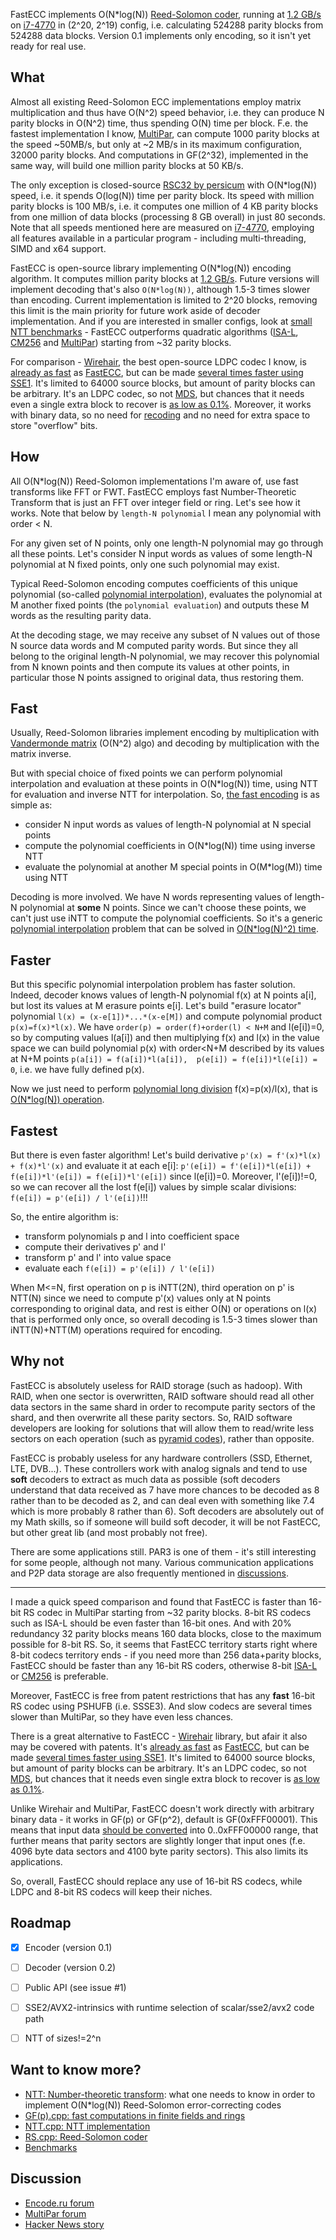 FastECC implements O(N*log(N)) [Reed-Solomon coder], running at [1.2 GB/s] on [i7-4770] in (2^20, 2^19) config,
i.e. calculating 524288 parity blocks from 524288 data blocks.
Version 0.1 implements only encoding, so it isn't yet ready for real use.


<a name="what"/>

## What

Almost all existing Reed-Solomon ECC implementations employ matrix multiplication and thus have O(N^2) speed behavior,
i.e. they can produce N parity blocks in O(N^2) time, thus spending O(N) time per block.
F.e. the fastest implementation I know, [MultiPar], can compute 1000 parity blocks at the speed ~50MB/s,
but only at ~2 MB/s in its maximum configuration, 32000 parity blocks.
And computations in GF(2^32), implemented in the same way, will build one million parity blocks at 50 KB/s.

The only exception is closed-source [RSC32 by persicum] with O(N*log(N)) speed, i.e. it spends O(log(N)) time per parity block.
Its speed with million parity blocks is 100 MB/s, i.e. it computes one million of 4 KB parity blocks
from one million of data blocks (processing 8 GB overall) in just 80 seconds.
Note that all speeds mentioned here are measured on [i7-4770], employing all features available in a particular program -
including multi-threading, SIMD and x64 support.

FastECC is open-source library implementing O(N*log(N)) encoding algorithm.
It computes million parity blocks at [1.2 GB/s].
Future versions will implement decoding that's also `O(N*log(N))`, although 1.5-3 times slower than encoding.
Current implementation is limited to 2^20 blocks, removing this limit is the main priority for future work
aside of decoder implementation.
And if you are interested in smaller configs, look at [small NTT benchmarks](Benchmarks.md#small-ntt) -
FastECC outperforms quadratic algorithms ([ISA-L], [CM256] and [MultiPar]) starting from ~32 parity blocks.

For comparison - [Wirehair], the best open-source LDPC codec I know, is
[already as fast](https://github.com/catid/wirehair#benchmarks) as [FastECC](Benchmarks.md#reed-solomon-encoding),
but can be made [several times faster using SSE1](https://github.com/catid/wirehair/issues/2).
It's limited to 64000 source blocks, but amount of parity blocks can be arbitrary.
It's an LDPC codec, so not [MDS](https://en.wikipedia.org/wiki/Singleton_bound#MDS_codes),
but chances that it needs even a single extra block to recover is [as low as 0.1%](https://github.com/catid/wirehair#discussion-overhead-reductions-with-gf216).
Moreover, it works with binary data, so no need for [recoding](GF.md#data-packing) and no need for extra space to store "overflow" bits.


<a name="how"/>

## How

All O(N*log(N)) Reed-Solomon implementations I'm aware of, use fast transforms like FFT or FWT.
FastECC employs fast Number-Theoretic Transform that is just an FFT over integer field or ring.
Let's see how it works. Note that below by `length-N polynomial` I mean any polynomial with order < N.

For any given set of N points, only one length-N polynomial may go through all these points.
Let's consider N input words as values of some length-N polynomial at N fixed points,
only one such polynomial may exist.

Typical Reed-Solomon encoding computes coefficients of this unique polynomial (so-called [polynomial interpolation]),
evaluates the polynomial at M another fixed points (the `polynomial evaluation`)
and outputs these M words as the resulting parity data.

At the decoding stage, we may receive any subset of N values out of those N source data words and M computed parity words.
But since they all belong to the original length-N polynomial, we may recover this polynomial from N known points
and then compute its values at other points, in particular those N points assigned to original data, thus restoring them.


<a name="fast"/>

## Fast

Usually, Reed-Solomon libraries implement encoding by multiplication with [Vandermonde matrix] (O(N^2) algo)
and decoding by multiplication with the matrix inverse.

But with special choice of fixed points we can perform polynomial interpolation and evaluation at these points
in O(N*log(N)) time, using NTT for evaluation and inverse NTT for interpolation. So, [the fast encoding] is as simple as:
- consider N input words as values of length-N polynomial at N special points
- compute the polynomial coefficients in O(N*log(N)) time using inverse NTT
- evaluate the polynomial at another M special points in O(M*log(M)) time using NTT

Decoding is more involved. We have N words representing values of length-N polynomial at **some** N points.
Since we can't choose these points, we can't just use iNTT to compute the polynomial coefficients.
So it's a generic [polynomial interpolation] problem that can be solved in [O(N*log(N)^2) time][fast polynomial interpolation].


<a name="faster"/>

## Faster

But this specific polynomial interpolation problem has faster solution.
Indeed, decoder knows values of length-N polynomial f(x) at N points a[i], but lost its values at M erasure points e[i].
Let's build "erasure locator" polynomial `l(x) = (x-e[1])*...*(x-e[M])` and compute polynomial product `p(x)=f(x)*l(x)`.
We have `order(p) = order(f)+order(l) < N+M` and l(e[i])=0, so by computing values l(a[i]) and then multiplying f(x) and l(x) in the value space
we can build polynomial p(x) with order<N+M described by its values at N+M points `p(a[i]) = f(a[i])*l(a[i]),  p(e[i]) = f(e[i])*l(e[i]) = 0`,
i.e. we have fully defined p(x).

Now we just need to perform [polynomial long division] f(x)=p(x)/l(x), that is [O(N*log(N)) operation][fast polynomial division].


<a name="fastest"/>

## Fastest

But there is even faster algorithm! Let's build derivative `p'(x) = f'(x)*l(x) + f(x)*l'(x)`
and evaluate it at each e[i]: `p'(e[i]) = f'(e[i])*l(e[i]) + f(e[i])*l'(e[i]) = f(e[i])*l'(e[i])` since l(e[i])=0.
Moreover, l'(e[i])!=0, so we can recover all the lost f(e[i]) values by simple scalar divisions: `f(e[i]) = p'(e[i]) / l'(e[i])`!!!

So, the entire algorithm is:
- transform polynomials p and l into coefficient space
- compute their derivatives p' and l'
- transform p' and l' into value space
- evaluate each `f(e[i]) = p'(e[i]) / l'(e[i])`

When M<=N, first operation on p is iNTT(2N),
third operation on p' is NTT(N) since we need to compute p'(x) values only at N points corresponding to original data,
and rest is either O(N) or operations on l(x) that is performed only once,
so overall decoding is 1.5-3 times slower than iNTT(N)+NTT(M) operations required for encoding.


<a name="why-not"/>

## Why not

FastECC is absolutely useless for RAID storage (such as hadoop). With RAID, when one sector is overwritten,
RAID software should read all other data sectors in the same shard in order to recompute parity sectors of the shard,
and then overwrite all these parity sectors. So, RAID software developers are looking for solutions that will allow them
to read/write less sectors on each operation (such as [pyramid codes](https://www.microsoft.com/en-us/research/wp-content/uploads/2016/11/Pyramid-Codes.pdf)),
rather than opposite.

FastECC is probably useless for any hardware controllers (SSD, Ethernet, LTE, DVB...).
These controllers work with analog signals and tend to use **soft** decoders to extract as much data as possible
(soft decoders understand that data received as 7 have more chances to be decoded as 8 rather than to be decoded as 2,
and can deal even with something like 7.4 which is more probably 8 rather than 6). Soft decoders are absolutely out of my Math skills,
so if someone will build soft decoder, it will be not FastECC, but other great lib (and most probably not free).

There are some applications still. PAR3 is one of them - it's still interesting for some people, although not many.
Various communication applications and P2P data storage are also frequently mentioned in [discussions](#discussion).

---

I made a quick speed comparison and found that FastECC is faster than 16-bit RS codec in MultiPar starting from ~32 parity blocks.
8-bit RS codecs such as ISA-L should be even faster than 16-bit ones. And with 20% redundancy 32 parity blocks means 160 data blocks,
close to the maximum possible for 8-bit RS. So, it seems that FastECC territory starts right where 8-bit codecs territory ends -
if you need more than 256 data+parity blocks, FastECC should be faster than any 16-bit RS coders, otherwise 8-bit [ISA-L] or [CM256] is preferable.

Moreover, FastECC is free from patent restrictions that has any **fast** 16-bit RS codec using PSHUFB (i.e. SSSE3).
And slow codecs are several times slower than MultiPar, so they have even less chances.

There is a great alternative to FastECC - [Wirehair] library, but afair it also may be covered with patents.
It's [already as fast](https://github.com/catid/wirehair#benchmarks) as [FastECC](Benchmarks.md#reed-solomon-encoding),
but can be made [several times faster using SSE1](https://github.com/catid/wirehair/issues/2).
It's limited to 64000 source blocks, but amount of parity blocks can be arbitrary.
It's an LDPC codec, so not [MDS](https://en.wikipedia.org/wiki/Singleton_bound#MDS_codes),
but chances that it needs even single extra block to recover is [as low as 0.1%](https://github.com/catid/wirehair#discussion-overhead-reductions-with-gf216).

Unlike Wirehair and MultiPar, FastECC doesn't work directly with arbitrary binary data - it works in GF(p) or GF(p^2), default is GF(0xFFF00001).
This means that input data [should be converted](GF.md#efficient-data-packing) into 0..0xFFF00000 range,
that further means that parity sectors are slightly longer that input ones (f.e. 4096 byte data sectors and 4100 byte parity sectors).
This also limits its applications.

So, overall, FastECC should replace any use of 16-bit RS codecs, while LDPC and 8-bit RS codecs will keep their niches.


<a name="roadmap"/>

## Roadmap

- [x] Encoder (version 0.1)
- [ ] Decoder (version 0.2)
- [ ] Public API (see issue #1)
- [ ] SSE2/AVX2-intrinsics with runtime selection of scalar/sse2/avx2 code path
- [ ] NTT of sizes!=2^n


<a name="more"/>

## Want to know more?

- [NTT: Number-theoretic transform](Overview.md): what one needs to know in order to implement O(N*log(N)) Reed-Solomon error-correcting codes
- [GF(p).cpp: fast computations in finite fields and rings](GF.md)
- [NTT.cpp: NTT implementation](NTT.md)
- [RS.cpp: Reed-Solomon coder](RS.md)
- [Benchmarks](Benchmarks.md)


<a name="discussion"/>

## Discussion

- [Encode.ru forum](https://encode.ru/threads/2750-FastECC-fastest-Reed-Solomon-codec-ever?p=52622)
- [MultiPar forum](https://www.livebusinesschat.com/smf/index.php?topic=6154.0)
- [Hacker News story](https://news.ycombinator.com/item?id=14290617)


[1.2 GB/s]: Benchmarks.md#reed-solomon-encoding
[i7-4770]: https://ark.intel.com/products/75122/Intel-Core-i7-4770-Processor-8M-Cache-up-to-3_90-GHz
[Reed-Solomon coder]: https://en.wikipedia.org/wiki/Reed%E2%80%93Solomon_error_correction
[MultiPar]: https://www.livebusinesschat.com/smf/index.php?board=396.0
[RSC32 by persicum]: https://www.livebusinesschat.com/smf/index.php?board=399.0
[Vandermonde matrix]: https://en.wikipedia.org/wiki/Vandermonde_matrix
[the fast encoding]: https://github.com/Bulat-Ziganshin/FastECC/blob/bed3a3f4c228ee7ab61cee1b7c28b6d4d76df02d/RS.cpp#L37
[polynomial long division]: https://en.wikipedia.org/wiki/Polynomial_long_division
[fast polynomial division]: https://www.google.com/search?q=fast+polynomial+division "fast polynomial division"
[polynomial interpolation]: https://en.wikipedia.org/wiki/Polynomial_interpolation
[fast polynomial interpolation]: https://www.google.com/search?q=fast+polynomial+interpolation "fast polynomial interpolation"
[ISA-L]: https://github.com/01org/isa-l
[CM256]: https://github.com/catid/cm256
[Wirehair]: https://github.com/catid/wirehair
